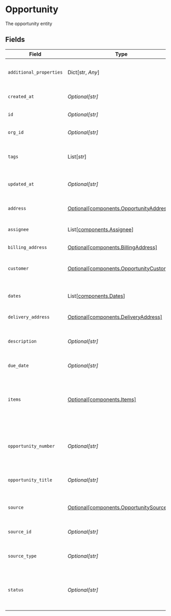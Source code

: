 # Opportunity

The opportunity entity


## Fields

| Field                                                                                      | Type                                                                                       | Required                                                                                   | Description                                                                                | Example                                                                                    |
| ------------------------------------------------------------------------------------------ | ------------------------------------------------------------------------------------------ | ------------------------------------------------------------------------------------------ | ------------------------------------------------------------------------------------------ | ------------------------------------------------------------------------------------------ |
| `additional_properties`                                                                    | Dict[str, *Any*]                                                                           | :heavy_minus_sign:                                                                         | N/A                                                                                        | {<br/>"$ref": "#/components/examples/opportunity"<br/>}                                    |
| `created_at`                                                                               | *Optional[str]*                                                                            | :heavy_minus_sign:                                                                         | The opportunity creation date                                                              |                                                                                            |
| `id`                                                                                       | *Optional[str]*                                                                            | :heavy_minus_sign:                                                                         | The opportunity id                                                                         |                                                                                            |
| `org_id`                                                                                   | *Optional[str]*                                                                            | :heavy_minus_sign:                                                                         | Organization Id the order belongs to                                                       |                                                                                            |
| `tags`                                                                                     | List[*str*]                                                                                | :heavy_minus_sign:                                                                         | An arbitrary set of tags attached to the opportunity                                       |                                                                                            |
| `updated_at`                                                                               | *Optional[str]*                                                                            | :heavy_minus_sign:                                                                         | The opportunity last update date                                                           |                                                                                            |
| `address`                                                                                  | [Optional[components.OpportunityAddress]](../../models/components/opportunityaddress.md)   | :heavy_minus_sign:                                                                         | A list of additional addresses                                                             |                                                                                            |
| `assignee`                                                                                 | List[[components.Assignee](../../models/components/assignee.md)]                           | :heavy_minus_sign:                                                                         | The opportunity assignees                                                                  |                                                                                            |
| `billing_address`                                                                          | [Optional[components.BillingAddress]](../../models/components/billingaddress.md)           | :heavy_minus_sign:                                                                         | The billing address                                                                        |                                                                                            |
| `customer`                                                                                 | [Optional[components.OpportunityCustomer]](../../models/components/opportunitycustomer.md) | :heavy_minus_sign:                                                                         | A list of customers related with the opportunity                                           |                                                                                            |
| `dates`                                                                                    | List[[components.Dates](../../models/components/dates.md)]                                 | :heavy_minus_sign:                                                                         | A set of dates associated with the opportunity                                             |                                                                                            |
| `delivery_address`                                                                         | [Optional[components.DeliveryAddress]](../../models/components/deliveryaddress.md)         | :heavy_minus_sign:                                                                         | The delivery address                                                                       |                                                                                            |
| `description`                                                                              | *Optional[str]*                                                                            | :heavy_minus_sign:                                                                         | A description to frame this opportunity within its sales process                           |                                                                                            |
| `due_date`                                                                                 | *Optional[str]*                                                                            | :heavy_minus_sign:                                                                         | The expiration date                                                                        |                                                                                            |
| `items`                                                                                    | [Optional[components.Items]](../../models/components/items.md)                             | :heavy_minus_sign:                                                                         | The order relations items, representing quotes or orders associated with the opportunity   |                                                                                            |
| `opportunity_number`                                                                       | *Optional[str]*                                                                            | :heavy_minus_sign:                                                                         | The opportunity id number for the customer (autogenerated if left blank)                   |                                                                                            |
| `opportunity_title`                                                                        | *Optional[str]*                                                                            | :heavy_minus_sign:                                                                         | The opportunity title for the opportunity                                                  |                                                                                            |
| `source`                                                                                   | [Optional[components.OpportunitySource]](../../models/components/opportunitysource.md)     | :heavy_minus_sign:                                                                         | The opportunity generation source                                                          |                                                                                            |
| `source_id`                                                                                | *Optional[str]*                                                                            | :heavy_minus_sign:                                                                         | Identifier for source e.g. journey ID                                                      | ce99875f-fba9-4fe2-a8f9-afaf52059051                                                       |
| `source_type`                                                                              | *Optional[str]*                                                                            | :heavy_minus_sign:                                                                         | Type of source, e.g. journey or manual                                                     | journey                                                                                    |
| `status`                                                                                   | *Optional[str]*                                                                            | :heavy_minus_sign:                                                                         | The opportunity status (defined by the opportunity workflow)                               |                                                                                            |